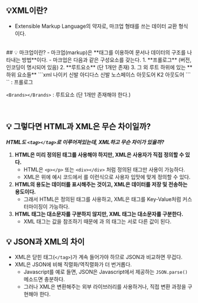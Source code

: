 ## 💡XML이란?
- Extensible Markup Language의 약자로, 마크업 형태를 쓰는 데이터 교환 형식이다.
<br>
## 💡 마크업이란?
- 마크업(markup)은 **태그를 이용하여 문서나 데이터의 구조를 나타내는 방법**이다.
- 마크업은 다음과 같은 구성요소를 갖는다.
    1. **프롤로그** (버전, 인코딩이 명시되어 있음)
    2. **루트요소** (단 1개만 존재)
    3. 그 외 루트 하위에 있는 **하위 요소들**
    ```xml
    <?xml version="1.0" encoding="UTF-8">
    <Brands>
        <Sports>
            <Nike>
                <name>나이키</name>
                <category>신발</category>
            </Nike>
            <Adidas>
                <name>아디다스</name>
                <category>신발</category>
            </Adidas>
        </Sports>
        <Outdoor>
            <Northface>
                <name>노스페이스</name>
                <category>아웃도어</category>
            </Northface>
            <K2>
                <name>K2</name>
                <category>아웃도어</category>
            </K2>
        </Outdoor>
    </Brands>
    ```
`<?xml version="1.0" encoding="UTF-8">` : 프롤로그

`<Brands></Brands>` : 루트요소 (단 1개만 존재해야 한다.)

<br>

## 💡 그렇다면 HTML과 XML은 무슨 차이일까?

_**HTML도 `<tag></tag>`로 이루어져있는데, XML하고 무슨 차이가 있을까?**_

1. **HTML은 미리 정의된 태그를 사용해야 하지만, XML은 사용자가 직접 정의할 수 있다.**
    - HTML은 `<p></p>` 또는 `<div></div>` 처럼 정의된 태그만 사용이 가능하다.
    - XML은 위에 예시 코드에서 <Brands>를 <BrandNameList> 이런식으로 사용자 입맛에 맞게 정의할 수 있다.
2. **HTML의 용도는 데이터를 표시해주는 것이고, XML은 데이터를 저장 및 전송하는 용도이다.**
    - 그래서 HTML은 정의된 태그를 사용하고, XML은 태그를 Key-Value처럼 커스터마이징이 가능하다.
3. **HTML 태그는 대소문자를 구분하지 않지만, XML 태그는 대소문자를 구분한다.**
    - XML 태그는 값을 참조하기 때문에 <book>과 <Book>의 태그는 서로 다른 값이 된다.

## 💡 JSON과 XML의 차이

- XML은 닫힌 태그(`</tag>`)가 계속 들어가야 하므로 JSON과 비교하면 무겁다.
- XML은 JSON에 비해 직렬화/역직렬화가 더 번거롭다.
    - Javascript를 예로 들면, JSON은 Javascript에서 제공하는 `JSON.parse()` 메소드면 충분하다.
    - 그러나 XML은 변환해주는 외부 라이브러리를 사용하거나, 직접 변환 과정을 구현해야 한다.